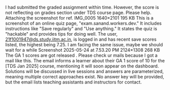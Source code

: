 I had submitted the graded assignment within time. However, the score is not reflecting on grades section under TDS course page. Please help. Attaching the screenshot for ref. IMG_0005 1640×2101 195 KB
This is a screenshot of an online quiz page, "exam.sanand.workers.dev." It includes instructions like "Save regularly" and "Use anything."  It states the quiz is "hackable" and provides tips for doing well. The user, 21f1001947@ds.study.iitm.ac.in, is logged in and has recent save scores listed, the highest being 7.25.
I am facing the same issue, maybe we should wait for a while
Screenshot 2025-05-24 at 7.53.20 PM 2124×1308 268 KB The GA 1 scores are got released . Please check ur mails because I got a mail like this.
The email informs a learner about their GA 1 score of 10 for the [TDS Jan 2025] course, mentioning it will soon appear on the dashboard. Solutions will be discussed in live sessions and answers are parameterized, meaning multiple correct approaches exist. No answer key will be provided, but the email lists teaching assistants and instructors for contact.
